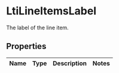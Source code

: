 

# LtiLineItemsLabel

The label of the line item.

## Properties

| Name | Type | Description | Notes |
|------------ | ------------- | ------------- | -------------|



